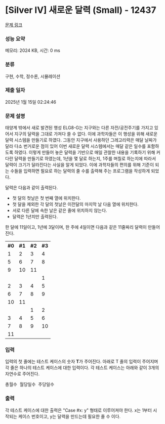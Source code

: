 # [Silver IV] 새로운 달력 (Small) - 12437 

[문제 링크](https://www.acmicpc.net/problem/12437) 

### 성능 요약

메모리: 2024 KB, 시간: 0 ms

### 분류

구현, 수학, 정수론, 시뮬레이션

### 제출 일자

2025년 1월 15일 02:24:46

### 문제 설명

<p>태양계 밖에서 새로 발견된 행성 ELG8-G는 지구와는 다른 자전/공전주기를 가지고 있어서 지구의 달력을 그대로 가져다 쓸 수 없다. 이에 과학자들은 이 행성을 위해 새로운 달력 시스템을 만들기로 하였다. 그동안 지구에서 사용하던 그레고리력은 매달 날짜가 달라 다소 번거로운 점이 있어 이번 새로운 달력 시스템에서는 매달 같은 일수를 포함하도록 하였다. 이렇게 만들어 놓은 달력을 기반으로 매일 관찰한 내용을 기록하기 위해 커다란 달력을 만들기로 하였는데, 1년을 몇 달로 하는지, 1주를 며칠로 하는지에 따라서 달력이 크기가 달라진다는 사실을 알게 되었다. 이에 과학자들의 편의를 위해 기준이 되는 수들을 입력하면 필요로 하는 달력의 줄 수를 출력해 주는 프로그램을 작성하게 되었다.</p>

<p>달력은 다음과 같이 출력된다.</p>

<ul>
	<li>첫 달의 첫날은 첫 번째 열에 위치한다.</li>
	<li>첫 달을 제외한 각 달의 첫날은 이전달의 마지막 날 다음 열에 위치한다.</li>
	<li>서로 다른 달에 속한 날은 같은 줄에 위치하지 않는다.</li>
	<li>달력은 1년치만 출력된다.</li>
</ul>

<p>한 달에 11일이고, 1년에 3달이며, 한 주에 4일이면 다음과 같은 11줄짜리 달력이 만들어진다.  </p>

<table class="table table-bordered th-center td-center table-center-30">
	<tbody>
		<tr>
			<th>#0 </th>
			<th>#1 </th>
			<th>#2 </th>
			<th>#3</th>
		</tr>
		<tr>
			<td>1</td>
			<td>2</td>
			<td>3</td>
			<td>4</td>
		</tr>
		<tr>
			<td>5</td>
			<td>6</td>
			<td>7</td>
			<td>8</td>
		</tr>
		<tr>
			<td>9</td>
			<td>10</td>
			<td>11</td>
			<td> </td>
		</tr>
		<tr>
			<td> </td>
			<td> </td>
			<td> </td>
			<td>1</td>
		</tr>
		<tr>
			<td>2</td>
			<td>3</td>
			<td>4</td>
			<td>5</td>
		</tr>
		<tr>
			<td>6</td>
			<td>7</td>
			<td>8</td>
			<td>9</td>
		</tr>
		<tr>
			<td>10</td>
			<td>11</td>
			<td> </td>
			<td> </td>
		</tr>
		<tr>
			<td> </td>
			<td> </td>
			<td>1</td>
			<td>2</td>
		</tr>
		<tr>
			<td>3</td>
			<td>4</td>
			<td>5</td>
			<td>6</td>
		</tr>
		<tr>
			<td>7</td>
			<td>8</td>
			<td>9</td>
			<td>10</td>
		</tr>
		<tr>
			<td>11</td>
			<td> </td>
			<td> </td>
			<td> </td>
		</tr>
	</tbody>
</table>

### 입력 

 <p>입력의 첫 줄에는 테스트 케이스의 숫자 <strong>T</strong>가 주어진다. 아래로 T 줄의 입력이 주어지며 각 줄은 하나의 테스트 케이스에 대한 입력이다. 각 테스트 케이스는 아래와 같이 3개의 자연수로 주어진다.</p>

<pre>총월수 월당일수 주당일수
</pre>

### 출력 

 <p>각 테스트 케이스에 대한 출력은 "Case #x: y" 형태로 이루어져야 한다. x는 1부터 시작되는 케이스 번호이고, y는 달력을 만드는데 필요한 줄 수 이다.</p>

